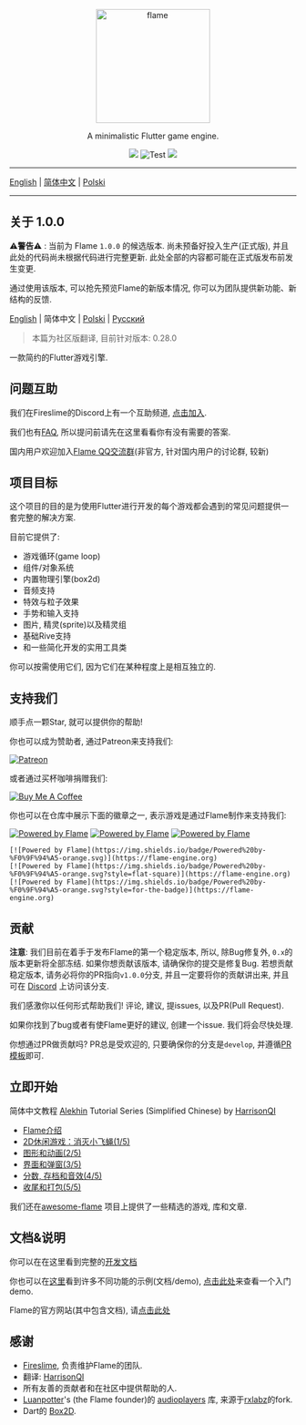
<p align="center">
  <a href="https://flame-engine.org">
    <img alt="flame" width="200px" src="https://user-images.githubusercontent.com/6718144/101553774-3bc7b000-39ad-11eb-8a6a-de2daa31bd64.png">
  </a>
</p>

<p align="center">
A minimalistic Flutter game engine.
</p>

<p align="center">
  <a title="Pub" href="https://pub.dartlang.org/packages/flame" ><img src="https://img.shields.io/pub/v/flame.svg?style=popout" /></a> <img src="https://github.com/flame-engine/flame/workflows/Test/badge.svg?branch=master&event=push" alt="Test" /> <a title="Discord" href="https://discord.gg/pxrBmy4" ><img src="https://img.shields.io/discord/509714518008528896.svg" /></a>
</p>

---

[English](https://github.com/flame-engine/flame) | [简体中文](README-ZH.md) | [Polski](README-PL.md)

---

## 关于 1.0.0

⚠**警告**⚠ : 当前为 Flame `1.0.0` 的候选版本. 尚未预备好投入生产(正式版), 并且此处的代码尚未根据代码进行完整更新. 此处全部的内容都可能在正式版发布前发生变更.

通过使用该版本, 可以抢先预览Flame的新版本情况, 你可以为团队提供新功能、新结构的反馈.

[English](README.md) | 简体中文 | [Polski](README-PL.md) | [Русский](README-RU.md)

> 本篇为社区版翻译, 目前针对版本: 0.28.0

一款简约的Flutter游戏引擎.

## 问题互助

我们在Fireslime的Discord上有一个互助频道, [点击加入](https://discord.gg/pxrBmy4).

我们也有[FAQ](FAQ.md), 所以提问前请先在这里看看你有没有需要的答案.

国内用户欢迎加入[Flame QQ交流群](https://jq.qq.com/?_wv=1027&k=5ETLFm3)(非官方, 针对国内用户的讨论群, 较新)

## 项目目标

这个项目的目的是为使用Flutter进行开发的每个游戏都会遇到的常见问题提供一套完整的解决方案.

目前它提供了:
- 游戏循环(game loop)
- 组件/对象系统
- 内置物理引擎(box2d)
- 音频支持
- 特效与粒子效果
- 手势和输入支持
- 图片, 精灵(sprite)以及精灵组
- 基础Rive支持
- 和一些简化开发的实用工具类

你可以按需使用它们, 因为它们在某种程度上是相互独立的.

## 支持我们

顺手点一颗Star, 就可以提供你的帮助!

你也可以成为赞助者, 通过Patreon来支持我们:

[![Patreon](https://c5.patreon.com/external/logo/become_a_patron_button.png)](https://www.patreon.com/fireslime)

或者通过买杯咖啡捐赠我们:

[![Buy Me A Coffee](https://user-images.githubusercontent.com/835641/60540201-fcd7fa00-9ce4-11e9-87ec-1e98568e9f58.png)](https://www.buymeacoffee.com/fireslime)

你也可以在仓库中展示下面的徽章之一, 表示游戏是通过Flame制作来支持我们:

[![Powered by Flame](https://img.shields.io/badge/Powered%20by-%F0%9F%94%A5-orange.svg)](https://flame-engine.org)
[![Powered by Flame](https://img.shields.io/badge/Powered%20by-%F0%9F%94%A5-orange.svg?style=flat-square)](https://flame-engine.org)
[![Powered by Flame](https://img.shields.io/badge/Powered%20by-%F0%9F%94%A5-orange.svg?style=for-the-badge)](https://flame-engine.org)

```
[![Powered by Flame](https://img.shields.io/badge/Powered%20by-%F0%9F%94%A5-orange.svg)](https://flame-engine.org)
[![Powered by Flame](https://img.shields.io/badge/Powered%20by-%F0%9F%94%A5-orange.svg?style=flat-square)](https://flame-engine.org)
[![Powered by Flame](https://img.shields.io/badge/Powered%20by-%F0%9F%94%A5-orange.svg?style=for-the-badge)](https://flame-engine.org)
```

## 贡献

__注意__: 我们目前在着手于发布Flame的第一个稳定版本, 所以, 除Bug修复外, `0.x`的版本更新将全部冻结. 如果你想贡献该版本, 请确保你的提交是修复Bug. 若想贡献稳定版本, 请务必将你的PR指向`v1.0.0`分支, 并且一定要将你的贡献讲出来, 并且可在 [Discord](https://discord.gg/pxrBmy4) 上访问该分支.

我们感激你以任何形式帮助我们! 评论, 建议, 提issues, 以及PR(Pull Request).

如果你找到了bug或者有使Flame更好的建议, 创建一个issue. 我们将会尽快处理.

你想通过PR做贡献吗? PR总是受欢迎的, 只要确保你的分支是`develop`, 并遵循[PR模板](.github/pull_request_template.md)即可.

## 立即开始

简体中文教程 [Alekhin](https://github.com/japalekhin) Tutorial Series (Simplified Chinese) by [HarrisonQI](https://github.com/HarrisonQi) 
- [Flame介绍](https://www.bugcatt.com/archives/279)
- [2D休闲游戏：消灭小飞蝇(1/5)](https://www.bugcatt.com/archives/292)
- [图形和动画(2/5)](https://www.bugcatt.com/archives/560)
- [界面和弹窗(3/5)](https://www.bugcatt.com/archives/562)
- [分数, 存档和音效(4/5)](https://www.bugcatt.com/archives/564)
- [收尾和打包(5/5)](https://www.bugcatt.com/archives/731)

我们还在[awesome-flame](https://github.com/flame-engine/awesome-flame) 项目上提供了一些精选的游戏, 库和文章.

## 文档&说明

你可以在在这里看到完整的[开发文档](doc/README.md)

你也可以在[这里](doc/examples)看到许多不同功能的示例(文档/demo), [点击此处](./example)来查看一个入门demo.

Flame的官方网站(其中包含文档), 请[点击此处](https://flame-engine.org/)


## 感谢

 * [Fireslime](https://fireslime.xyz), 负责维护Flame的团队.
 * 翻译: [HarrisonQI](https://github.com/HarrisonQi)
 * 所有友善的贡献者和在社区中提供帮助的人.
 * [Luanpotter](https://github.com/luanpotter)'s (the Flame founder)的 [audioplayers](https://github.com/luanpotter/audioplayer) 库, 来源于[rxlabz](https://github.com/rxlabz/audioplayer)的fork.
 * Dart的 [Box2D](https://github.com/google/box2d.dart).
